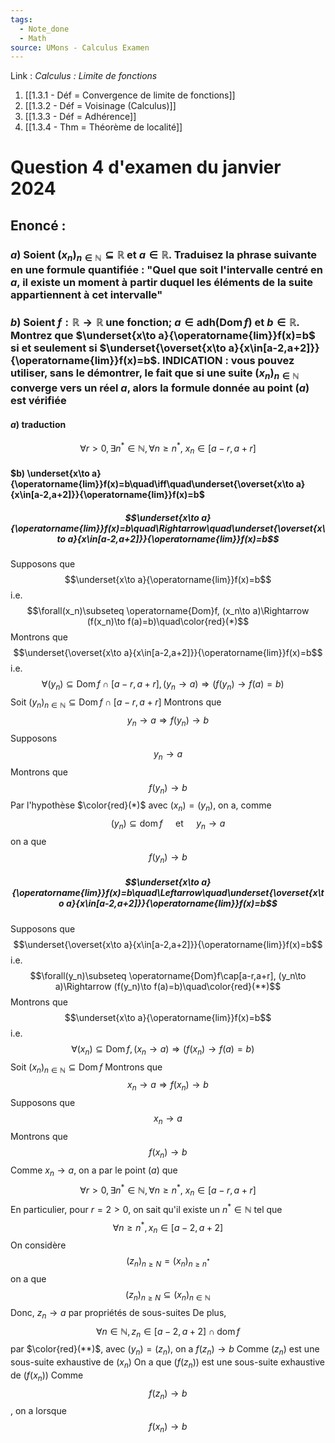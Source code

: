 ```yaml
---
tags:
  - Note_done
  - Math
source: UMons - Calculus Examen
---
```


Link :
_Calculus : Limite de fonctions_
1. [[1.3.1 - Déf = Convergence de limite de fonctions]]
2. [[1.3.2 - Déf = Voisinage (Calculus)]]
3. [[1.3.3 - Déf = Adhérence]]
4. [[1.3.4 - Thm = Théorème de localité]]


# Question  4 d'examen du janvier 2024
## Enoncé :
### $a)$ Soient $(x_n)_{n\in\mathbb{N}}\subseteq\mathbb{R}$ et $a\in\mathbb{R}$. Traduisez la phrase suivante en une formule quantifiée : "Quel que soit l'intervalle centré en $a$, il existe un moment à partir duquel les éléments de la suite appartiennent à cet intervalle"
### $b)$ Soient $f:\mathbb{R}\to\mathbb{R}$ une fonction; $a\in\operatorname{adh(Dom}f)$ et $b\in\mathbb{R}$. Montrez que $\underset{x\to a}{\operatorname{lim}}f(x)=b$ si et seulement si $\underset{\overset{x\to a}{x\in[a-2,a+2]}}{\operatorname{lim}}f(x)=b$. INDICATION : vous pouvez utiliser, sans le démontrer, le fait que si une suite $(x_n)_{n\in\mathbb{N}}$ converge vers un réel $a$, alors la formule donnée au point $(a)$ est vérifiée
#### $a)\text{ traduction}$
$$\forall r> 0,\exists n^*\in\mathbb{N},\forall n\ge n^*,\ x_n\in[a-r,a+r]$$
#### $b) \underset{x\to a}{\operatorname{lim}}f(x)=b\quad\iff\quad\underset{\overset{x\to a}{x\in[a-2,a+2]}}{\operatorname{lim}}f(x)=b$
##### $$\underset{x\to a}{\operatorname{lim}}f(x)=b\quad\Rightarrow\quad\underset{\overset{x\to a}{x\in[a-2,a+2]}}{\operatorname{lim}}f(x)=b$$
Supposons que $$\underset{x\to a}{\operatorname{lim}}f(x)=b$$ i.e. $$\forall(x_n)\subseteq \operatorname{Dom}f, (x_n\to a)\Rightarrow (f(x_n)\to f(a)=b)\quad\color{red}(*)$$
Montrons que $$\underset{\overset{x\to a}{x\in[a-2,a+2]}}{\operatorname{lim}}f(x)=b$$ i.e. $$\forall(y_n)\subseteq \operatorname{Dom}f\cap[a-r,a+r], (y_n\to a)\Rightarrow (f(y_n)\to f(a)=b)\quad$$
Soit $(y_n)_{n\in\mathbb{N}}\subseteq\operatorname{Dom}f\cap[a-r,a+r]$ 
Montrons que $$y_n\to a\Rightarrow f(y_n)\to b$$
Supposons $$y_n\to a$$
Montrons que $$f(y_n)\to b$$
Par l'hypothèse $\color{red}(*)$ avec $(x_n)=(y_n)$, on a, comme $$(y_n)\subseteq\operatorname{dom}f\quad\text{ et }\quad y_n\to a$$ on a que $$f(y_n)\to b$$
##### $$\underset{x\to a}{\operatorname{lim}}f(x)=b\quad\Leftarrow\quad\underset{\overset{x\to a}{x\in[a-2,a+2]}}{\operatorname{lim}}f(x)=b$$
Supposons que $$\underset{\overset{x\to a}{x\in[a-2,a+2]}}{\operatorname{lim}}f(x)=b$$ i.e. $$\forall(y_n)\subseteq \operatorname{Dom}f\cap[a-r,a+r], (y_n\to a)\Rightarrow (f(y_n)\to f(a)=b)\quad\color{red}(**)$$
Montrons que $$\underset{x\to a}{\operatorname{lim}}f(x)=b$$ i.e. $$\forall(x_n)\subseteq \operatorname{Dom}f, (x_n\to a)\Rightarrow (f(x_n)\to f(a)=b)\quad$$
Soit $(x_n)_{n\in\mathbb{N}}\subseteq\operatorname{Dom}f$
Montrons que $$x_n\to a\Rightarrow f(x_n)\to b$$
Supposons que $$x_n\to a$$ 
Montrons que $$f(x_n)\to b$$ Comme $x_n\to a$, on a par le point $(a)$ que $$\forall r> 0,\exists n^*\in\mathbb{N},\forall n\ge n^*,\ x_n\in[a-r,a+r]$$ En particulier, pour $r=2>0$, on sait qu'il existe un $n^*\in\mathbb{N}$ tel que $$\forall n\ge n^*, x_n\in[a-2,a+2]$$
On considère $$(z_n)_{n\ge N}=(x_n)_{n\ge n^*}$$ on a que $$(z_n)_{n\ge N}\subseteq (x_n)_{n\in\mathbb{N}}$$ Donc, $z_n\to a$ par propriétés de sous-suites
De plus, $$\forall n\in\mathbb{N}, z_n\in[a-2,a+2]\cap\operatorname{dom}f$$ par $\color{red}(**)$, avec $(y_n)=(z_n)$, on a $f(z_n)\to b$ 
Comme $(z_n)$ est une sous-suite exhaustive de $(x_n)$ 
On a que $(f(z_n))$ est une sous-suite exhaustive de $(f(x_n))$ 
Comme $$f(z_n)\to b$$, on a lorsque $$f(x_n)\to b$$
